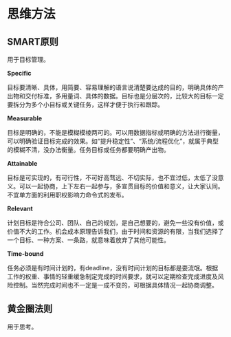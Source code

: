 # 思维方法

## SMART原则

用于目标管理。

**Specific**

目标要清晰、具体，用简要、容易理解的语言说清楚要达成的目的，明确具体的产出物和交付标准，多用量词、具体的数据。目标也是分层次的，比较大的目标一定要拆分为多个小目标或关键任务，这样才便于执行和跟踪。

**Measurable**

目标是明确的，不能是模糊模棱两可的。可以用数据指标或明确的方法进行衡量，可以明确验证目标完成的效果。如“提升稳定性”、“系统/流程优化”，就属于典型的模糊不清，没办法衡量。任务目标或任务都要明确产出物。

**Attainable**

目标是可实现的，有可行性，不可好高骛远、不切实际，也不宜过低，太低了没意义。可以一起协商，上下左右一起参与，多宣贯目标的价值和意义，让大家认同。不宜单方面的利用职权影响力命令式的发布。

**Relevant**

计划目标是符合公司、团队、自己的规划，是自己想要的，避免一些没有价值，或价值不大的工作。机会成本原理告诉我们，由于时间和资源的有限，当我们选择了一个目标、一种方案、一条路，就意味着放弃了其他可能性。

**Time-bound**

任务必须是有时间计划的，有deadline，没有时间计划的目标都是耍流氓。根据工作的权重、事情的轻重缓急制定完成的时间要求，就可以定期检查完成进度及风险控制。当然完成时间也不一定是一成不变的，可根据具体情况一起协商调整。

## 黄金圈法则

用于思考。

## 